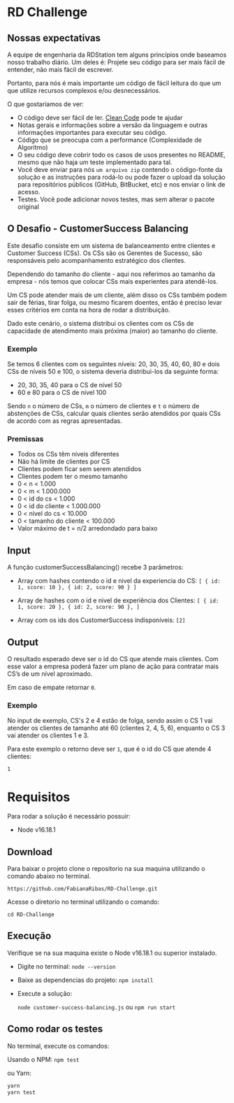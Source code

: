 # RD Challenge

## Nossas expectativas

A equipe de engenharia da RDStation tem alguns princípios onde baseamos nosso trabalho diário. Um deles é: Projete seu código para ser mais fácil de entender, não mais fácil de escrever.

Portanto, para nós é mais importante um código de fácil leitura do que um que utilize recursos complexos e/ou desnecessários.

O que gostariamos de ver:

- O código deve ser fácil de ler. [Clean Code](https://medium.com/rd-shipit/clean-code-23580b4e556c) pode te ajudar
- Notas gerais e informações sobre a versão da linguagem e outras informações importantes para executar seu código.
- Código que se preocupa com a performance (Complexidade de Algoritmo)
- O seu código deve cobrir todo os casos de usos presentes no README, mesmo que não haja um teste implementado para tal.
- Você deve enviar para nós `um arquivo zip` contendo o código-fonte da solução e as instruções para rodá-lo ou pode fazer
  o upload da solução para repositórios públicos (GitHub, BitBucket, etc) e nos enviar o link de acesso.
- Testes. Você pode adicionar novos testes, mas sem alterar o pacote original

## O Desafio - CustomerSuccess Balancing

Este desafio consiste em um sistema de balanceamento entre clientes e Customer Success (CSs). Os CSs são os Gerentes de Sucesso, são responsáveis pelo acompanhamento estratégico dos clientes.

Dependendo do tamanho do cliente - aqui nos referimos ao tamanho da empresa - nós temos que colocar CSs mais experientes para atendê-los.

Um CS pode atender mais de um cliente, além disso os CSs também podem sair de férias, tirar folga, ou mesmo ficarem doentes, então é preciso levar esses critérios em conta na hora de rodar a distribuição.

Dado este cenário, o sistema distribui os clientes com os CSs de capacidade de atendimento mais próxima (maior) ao tamanho do cliente.

### Exemplo

Se temos 6 clientes com os seguintes níveis: 20, 30, 35, 40, 60, 80 e dois CSs de níveis 50 e 100, o sistema deveria distribui-los da seguinte forma:

- 20, 30, 35, 40 para o CS de nível 50
- 60 e 80 para o CS de nível 100

Sendo `n` o número de CSs, `m` o número de clientes e `t` o número de abstenções de CSs, calcular quais clientes serão atendidos por quais CSs de acordo com as regras apresentadas.

### Premissas

- Todos os CSs têm níveis diferentes
- Não há limite de clientes por CS
- Clientes podem ficar sem serem atendidos
- Clientes podem ter o mesmo tamanho
- 0 < n < 1.000
- 0 < m < 1.000.000
- 0 < id do cs < 1.000
- 0 < id do cliente < 1.000.000
- 0 < nível do cs < 10.000
- 0 < tamanho do cliente < 100.000
- Valor máximo de t = n/2 arredondado para baixo

## Input

A função customerSuccessBalancing() recebe 3 parâmetros:

- Array com hashes contendo o id e nivel da experiencia do CS:
  `[
  { id: 1, score: 10 },
  { id: 2, score: 90 }
]`

- Array de hashes com o id e nivel de experiência dos Clientes:
  `[
  { id: 1, score: 20 },
  { id: 2, score: 90 },
]`
- Array com os ids dos CustomerSuccess indisponíveis:
  `[2]`

## Output

O resultado esperado deve ser o id do CS que atende mais clientes. Com esse valor a empresa poderá fazer um plano de ação para contratar mais CS’s de um nível aproximado.

Em caso de empate retornar `0`.

### Exemplo

No input de exemplo, CS's 2 e 4 estão de folga, sendo assim o CS 1 vai atender os clientes de tamanho até 60 (clientes 2, 4, 5, 6), enquanto o CS 3 vai atender os clientes 1 e 3.

Para este exemplo o retorno deve ser `1`, que é o id do CS que atende 4 clientes:

```
1
```

# Requisitos

Para rodar a solução é necessário possuir:

- Node v16.18.1

## Download

Para baixar o projeto clone o repositorio na sua maquina utilizando o comando abaixo no terminal.

`https://github.com/FabianaRibas/RD-Challenge.git`

Acesse o diretorio no terminal utilizando o comando:

`cd RD-Challenge`

## Execução

Verifique se na sua maquina existe o Node v16.18.1 ou superior instalado.

- Digite no terminal:
  `node --version`

- Baixe as dependencias do projeto:
  `npm install`

- Execute a solução:

  `node customer-success-balancing.js`
  ou
  `npm run start`

## Como rodar os testes

No terminal, execute os comandos:

Usando o NPM:
`npm test`

ou Yarn:

```bash
yarn
yarn test
```

